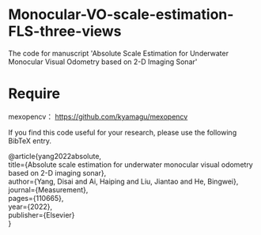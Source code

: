 # Monocular-VO-scale-estimation-FLS-three-views
The code for manuscript 'Absolute Scale Estimation for Underwater Monocular Visual Odometry based on 2-D Imaging Sonar'

# Require
mexopencv： https://github.com/kyamagu/mexopencv



If you find this code useful for your research, please use the following BibTeX entry.

@article{yang2022absolute,  
title={Absolute scale estimation for underwater monocular visual odometry based on 2-D imaging sonar},  
author={Yang, Disai and Ai, Haiping and Liu, Jiantao and He, Bingwei},  
journal={Measurement},  
pages={110665},  
year={2022},  
publisher={Elsevier}  
}
